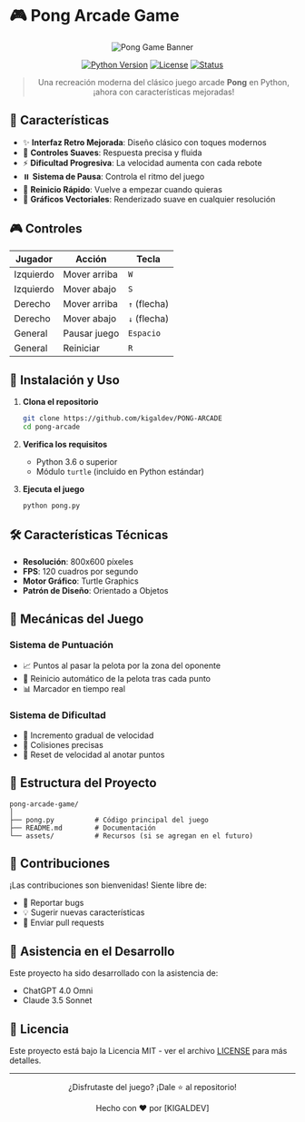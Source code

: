 # 🎮 Pong Arcade Game

<div align="center">
  <img src="/api/placeholder/800/400" alt="Pong Game Banner">
  
  [![Python Version](https://img.shields.io/badge/python-3.6%2B-blue.svg)](https://www.python.org/downloads/)
  [![License](https://img.shields.io/badge/license-MIT-green.svg)](LICENSE)
  [![Status](https://img.shields.io/badge/status-active-success.svg)]()
  
  > Una recreación moderna del clásico juego arcade **Pong** en Python, ¡ahora con características mejoradas!
</div>

## 🌟 Características

- ✨ **Interfaz Retro Mejorada**: Diseño clásico con toques modernos
- 🎯 **Controles Suaves**: Respuesta precisa y fluida
- ⚡ **Dificultad Progresiva**: La velocidad aumenta con cada rebote
- ⏸️ **Sistema de Pausa**: Controla el ritmo del juego
- 🔄 **Reinicio Rápido**: Vuelve a empezar cuando quieras
- 🎨 **Gráficos Vectoriales**: Renderizado suave en cualquier resolución

## 🎮 Controles

| Jugador    | Acción        | Tecla          |
|------------|---------------|----------------|
| Izquierdo  | Mover arriba  | `W`           |
| Izquierdo  | Mover abajo   | `S`           |
| Derecho    | Mover arriba  | `↑` (flecha)  |
| Derecho    | Mover abajo   | `↓` (flecha)  |
| General    | Pausar juego  | `Espacio`     |
| General    | Reiniciar     | `R`           |

## 🚀 Instalación y Uso

1. **Clona el repositorio**
   ```bash
   git clone https://github.com/kigaldev/PONG-ARCADE
   cd pong-arcade
   ```

2. **Verifica los requisitos**
   - Python 3.6 o superior
   - Módulo `turtle` (incluido en Python estándar)

3. **Ejecuta el juego**
   ```bash
   python pong.py
   ```

## 🛠️ Características Técnicas

- **Resolución**: 800x600 píxeles
- **FPS**: 120 cuadros por segundo
- **Motor Gráfico**: Turtle Graphics
- **Patrón de Diseño**: Orientado a Objetos

## 🎯 Mecánicas del Juego

### Sistema de Puntuación
- 📈 Puntos al pasar la pelota por la zona del oponente
- 🔄 Reinicio automático de la pelota tras cada punto
- 📊 Marcador en tiempo real

### Sistema de Dificultad
- 🚀 Incremento gradual de velocidad
- 🎯 Colisiones precisas
- 🔄 Reset de velocidad al anotar puntos

## 📁 Estructura del Proyecto

```
pong-arcade-game/
│
├── pong.py          # Código principal del juego
├── README.md        # Documentación
└── assets/          # Recursos (si se agregan en el futuro)
```

## 🤝 Contribuciones

¡Las contribuciones son bienvenidas! Siente libre de:
- 🐛 Reportar bugs
- 💡 Sugerir nuevas características
- 🔧 Enviar pull requests

## 🤖 Asistencia en el Desarrollo

Este proyecto ha sido desarrollado con la asistencia de:
- ChatGPT 4.0 Omni
- Claude 3.5 Sonnet

## 📜 Licencia

Este proyecto está bajo la Licencia MIT - ver el archivo [LICENSE](LICENSE) para más detalles.

---

<div align="center">
  <p>
    ¿Disfrutaste del juego? ¡Dale ⭐️ al repositorio!
  </p>
  
  Hecho con ❤️ por [KIGALDEV]
</div>